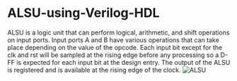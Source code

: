 # ALSU-using-Verilog-HDL
ALSU is a logic unit that can perform logical, arithmetic, and shift operations on input ports. 
Input ports A and B have various operations that can take place depending on the value of the opcode.
Each input bit except for the clk and rst will be sampled at the rising edge before any processing so a D-FF is expected for each input bit at the design entry.
The output of the ALSU is registered and is available at the rising edge of the clock.
![ALSU](https://github.com/Ahmed-Yahya-Mohammed/ALSU-using-Verilog-HDL/assets/131712865/3903a55d-dd96-4442-8188-8b192714498e)
